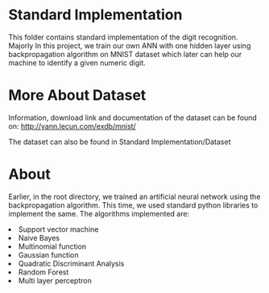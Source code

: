 # Standard Implementation
This folder contains standard implementation of the digit recognition. Majorly 
In this project, we train our own ANN with one hidden layer using backpropagation algorithm on MNIST 
dataset which later can help our machine to identify a given numeric digit.

# More About Dataset

Information, download link and documentation of the dataset can be found on:
http://yann.lecun.com/exdb/mnist/

The dataset can also be found in Standard Implementation/Dataset

# About
Earlier, in the root directory, we trained an artificial neural network using the backpropagation algorithm. This time, we used standard python libraries to implement the same. The algorithms implemented are:
<li> Support vector machine
<li> Naive Bayes
	<li> Multinomial function
	<li> Gaussian function
<li> Quadratic Discriminant Analysis
<li> Random Forest
<li> Multi layer perceptron
